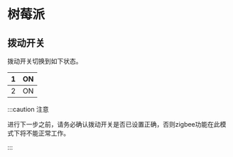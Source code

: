 # 树莓派



## 拨动开关

拨动开关切换到如下状态。

1|ON
:---:|:---:
2|ON
:::caution 注意

进行下一步之前，请务必确认拨动开关是否已设置正确，否则zigbee功能在此模式下将不能正常工作。

:::






